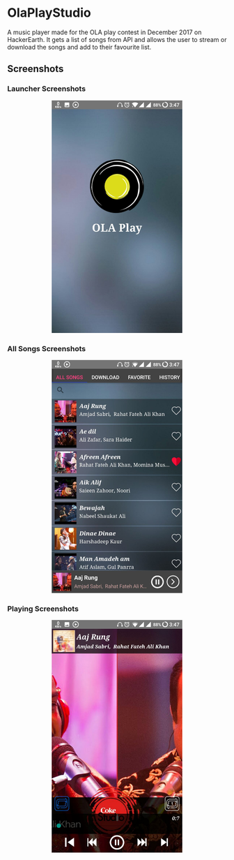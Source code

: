 # OlaPlayStudio

A music player made for the OLA play contest in December 2017 on HackerEarth. It gets a list of songs from API and allows the user to stream or download the songs and add to their favourite list.



## Screenshots
### Launcher Screenshots
<p align="center">
  <img src="https://github.com/PratikVishwakarma/OlaPlayStudio/blob/master/OLA_Play_1.jpeg" width="300"/>
</p>

### All Songs Screenshots
<p align="center">
  <img src="https://github.com/PratikVishwakarma/OlaPlayStudio/blob/master/OLA_Play_2.jpeg" width="300"/>
</p>

### Playing Screenshots
<p align="center">
  <img src="https://github.com/PratikVishwakarma/OlaPlayStudio/blob/master/OLA_Play_3.jpeg" width="300"/>
</p>
